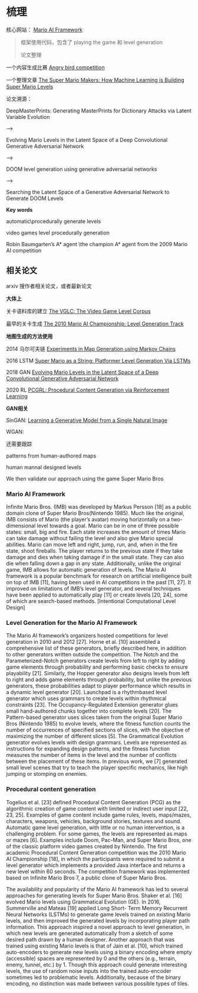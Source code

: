 # 梳理

核心网站： [Mario AI Framework](http://marioai.org/)

> 框架使用代码，包含了 playing the game 和 level generation 
>
> 论文整理

一个内容生成比赛 [Angry bird competition](https://aibirds.org/)

一个整理文章 [The Super Mario Makers: How Machine Learning is Building Super Mario Levels](https://towardsdatascience.com/mariomakers-8a67b25866dd)

论文溯源：

DeepMasterPrints: Generating MasterPrints for Dictionary Attacks via Latent Variable Evolution

–> 

Evolving Mario Levels in the Latent Space of a Deep Convolutional Generative Adversarial Network

-->

DOOM level generation using generative adversarial networks

–> 

Searching the Latent Space of a Generative Adversarial Network to Generate DOOM Levels



**Key words**

automatic\procedurally generate levels

video games level procedurally generation

Robin Baumgarten’s A* agent \the champion A* agent from the 2009 Mario AI competition

## 相关论文

arxiv 搜作者相关论文，或者最新论文



**大体上**

关卡语料库的建立 [The VGLC: The Video Game Level Corpus](https://arxiv.org/pdf/1606.07487.pdf)

最早的关卡生成 [The 2010 Mario AI Championship: Level Generation Track](https://ieeexplore.ieee.org/document/6003769)



**地图生成的方法使用**

2014 马尔可夫链 [Experiments in Map Generation using Markov Chains](http://www.fdg2014.org/papers/fdg2014_paper_29.pdf)

2016 LSTM [Super Mario as a String: Platformer Level Generation Via LSTMs](https://arxiv.org/pdf/1603.00930.pdf)

2018 GAN [Evolving Mario Levels in the Latent Space of a Deep Convolutional Generative Adversarial Network](https://arxiv.org/pdf/1805.00728.pdf)

2020 RL [PCGRL: Procedural Content Generation via Reinforcement Learning](https://arxiv.org/pdf/2001.09212.pdf)



**GAN相关**

SinGAN: [Learning a Generative Model from a Single Natural Image](https://arxiv.org/pdf/1905.01164.pdf)

WGAN: 



还需要跟踪





 patterns from human-authored maps

human mannal designed levels



We then validate our approach using the game Super Mario Bros







### Mario AI Framework

Infinite Mario Bros. (IMB) was developed by Markus Persson [18] as a public domain clone of Super Mario Bros(Nintendo 1985). Much like the original, IMB consists of Mario (the player’s avatar) moving horizontally on a two-dimensional level towards a goal. Mario can be in one of three possible states: small, big and fire. Each state increases the amount of times Mario can take damage without failing the level and also give Mario special abilities. Mario can move left and right, jump, run, and, when in the fire state, shoot fireballs. The player returns to the previous state if they take damage and dies when taking damage if in the small state. They can also die when falling down a gap in any state. Additionally, unlike the original game, IMB allows for automatic generation of levels. The Mario AI framework is a popular benchmark for research on artificial intelligence built on top of IMB [11], having been used in AI competitions in the past [11, 27]. It improved on limitations of IMB’s level generator, and several techniques have been applied to automatically play [11] or create levels [20, 24], some of which are search-based methods. [Intentional Computational Level Design]

### Level Generation for the Mario AI Framework

The Mario AI framework’s organizers hosted competitions for level generation in 2010 and 2012 [27]. Horne et al. [10] assembled a comprehensive list of these generators, briefly described here, in addition to other generators written outside the competition. The Notch and the Parameterized-Notch generators create levels from left to right by adding game elements through probability and performing basic checks to ensure playability [21]. Similarly, the Hopper generator also designs levels from left to right and adds game elements through probability, but unlike the previous generators, these probabilities adapt to player performance which results in a dynamic level generator [20]. Launchpad is a rhythmbased level generator which uses grammars to create levels within rhythmical constraints [23]. The Occupancy-Regulated Extension generator glues small hand-authored chunks together into complete levels [20]. The Pattern-based generator uses slices taken from the original Super Mario Bros (Nintendo 1985) to evolve levels, where the fitness function counts the number of occurrences of specified sections of slices, with the objective of maximizing the number of different slices [5]. The Grammatical Evolution generator evolves levels with design grammars. Levels are represented as instructions for expanding design patterns, and the fitness function measures the number of items in the level and the number of conflicts between the placement of these items. In previous work, we [7] generated small level scenes that try to teach the player specific mechanics, like high jumping or stomping on enemies.

### Procedural content generation

Togelius et al. [23] defined Procedural Content Generation (PCG) as the algorithmic creation of game content with limited or indirect user input [22, 23, 25]. Examples of game content include game rules, levels, maps/mazes, characters, weapons, vehicles, background stories, textures and sound. Automatic game level generation, with little or no human intervention, is a challenging problem. For some games, the levels are represented as maps or mazes [6]. Examples include Doom, Pac-Man, and Super Mario Bros, one of the classic platform video games created by Nintendo. The first academic Procedural Content Generation competition was the 2010 Mario AI Championship [18], in which the participants were required to submit a level generator which implements a provided Java interface and returns a new level within 60 seconds. The competition framework was implemented based on Infinite Mario Bros 7, a public clone of Super Mario Bros.

The availability and popularity of the Mario AI framework has led to several approaches for generating levels for Super Mario Bros. Shaker et al. [16] evolved Mario levels using Grammatical Evolution (GE). In 2016, Summerville and Mateas [19] applied Long Short- Term Memory Recurrent Neural Networks (LSTMs) to generate game levels trained on existing Mario levels, and then improved the generated levels by incorporating player path information. This approach inspired a novel approach to level generation, in which new levels are generated automatically from a sketch of some desired path drawn by a human designer. Another approach that was trained using existing Mario levels is that of Jain et al. [10], which trained auto-encoders to generate new levels using a binary encoding where empty (accessible) spaces are represented by 0 and the others (e.g., terrain, enemy, tunnel, etc.) by 1. Though this approach could generate interesting levels, the use of random noise inputs into the trained auto-encoder sometimes led to problematic levels. Additionally, because of the binary encoding, no distinction was made between various possible types of tiles.